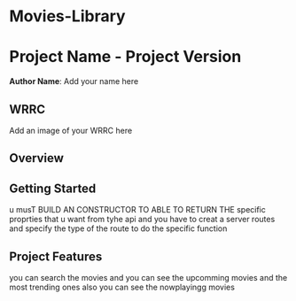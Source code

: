 # Movies-Library

# Project Name - Project Version

**Author Name**: Add your name here

## WRRC

Add an image of your WRRC here

## Overview

## Getting Started
u musT BUILD AN CONSTRUCTOR TO ABLE TO RETURN THE specific proprties that u want from tyhe api and you have to creat a server routes and specify the type of the route to do the specific function

## Project Features
you can search the movies and you can see the upcomming movies and the most trending ones also you can see the nowplayingg movies

##